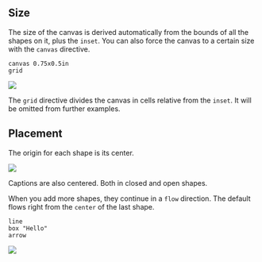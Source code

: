 
## Size

The size of the canvas is derived automatically from the bounds of all the shapes on it, plus the `inset`. You can also force the canvas to a certain size with the `canvas` directive. 

```pic
canvas 0.75x0.5in
grid
```

![](snapshots/placement-sized.png)

The `grid` directive divides the canvas in cells relative from the `inset`. It will be omitted from further examples.

## Placement

The origin for each shape is its center. 

![](snapshots/placement-grid_center.png)

Captions are also centered. Both in closed and open shapes.

When you add more shapes, they continue in a `flow` direction. The default flows right from the `center` of the last shape.

```pic
line
box "Hello"
arrow
```
![](snapshots/placement-flow_right.png)

